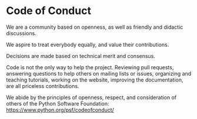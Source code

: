 # Code of Conduct

We are a community based on openness, as well as friendly and didactic discussions.

We aspire to treat everybody equally, and value their contributions.

Decisions are made based on technical merit and consensus.

Code is not the only way to help the project. Reviewing pull requests,
answering questions to help others on mailing lists or issues, organizing and
teaching tutorials, working on the website, improving the documentation, are
all priceless contributions.

We abide by the principles of openness, respect, and consideration of others of
the Python Software Foundation: https://www.python.org/psf/codeofconduct/